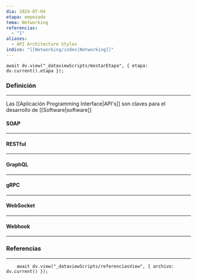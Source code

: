 ```yaml
---
dia: 2024-07-04
etapa: empezado
tema: Networking
referencias:
  - "1"
aliases:
  - API Architecture Styles
indice: "[[Networking/index|Networking]]"
---
```

```dataviewjs
await dv.view("_dataviewScripts/mostarEtapa", { etapa: dv.current().etapa });
```
### Definición
---
Las [[Aplicación Programming Interface|API's]] son claves para el desarrollo de [[Software|software]]

#### SOAP
---


#### RESTful
---


#### GraphQL
---


#### gRPC
---


#### WebSocket
---


#### Webhook
---




### Referencias
---
```dataviewjs
    await dv.view("_dataviewScripts/referenciasView", { archivo: dv.current() });
```